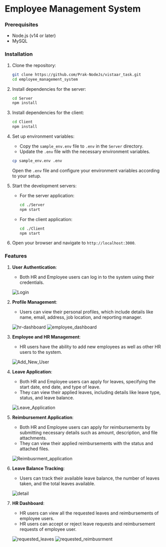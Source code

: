 # Employee Management System

### Prerequisites

- Node.js (v14 or later)
- MySQL

### Installation

1. Clone the repository:
    ```bash
    git clone https://github.com/Prak-NodeJs/vistaar_task.git
    cd employee_management_system
    ```

2. Install dependencies for the server:
    ```bash
    cd Server
    npm install
    ```

3. Install dependencies for the client:
    ```bash
    cd Client
    npm install
    ```

4. Set up environment variables:
    - Copy the `sample_env.env` file to `.env` in the `Server` directory.
    - Update the `.env` file with the necessary environment variables.

    ```bash
    cp sample_env.env .env
    ```

    Open the `.env` file and configure your environment variables according to your setup.

5. Start the development servers:
    - For the server application:
      ```bash
      cd ./Server
      npm start
      ```
    - For the client application:
      ```bash
      cd ./Client
      npm start
      ```
  
6. Open your browser and navigate to `http://localhost:3000`.

### Features

1. **User Authentication**:
   - Both HR and Employee users can log in to the system using their credentials.

   ![Login](./ApplicationImages/login.png)

2. **Profile Management**:
   - Users can view their personal profiles, which include details like name, email, address, job location, and reporting manager.

   ![hr-dashboard](./ApplicationImages/hr_dashboard.png)
   ![employee_dashboard](./ApplicationImages/employee_dashboard.png)
   
3. **Employee and HR Management**:
   - HR users have the ability to add new employees as well as other HR users to the system.

   ![Add_New_User](./ApplicationImages/add_user.png)

4. **Leave Application**:
   - Both HR and Employee users can apply for leaves, specifying the start date, end date, and type of leave.
   - They can view their applied leaves, including details like leave type, status, and leave balance.

   ![Leave_Application](./ApplicationImages/apply_leave.png)

5. **Reimbursement Application**:
   - Both HR and Employee users can apply for reimbursements by submitting necessary details such as amount, description, and file attachments.
   - They can view their applied reimbursements with the status and attached files.

   ![Reimbusrment_application](./ApplicationImages/apply_reimbusrment.png)

6. **Leave Balance Tracking**:
   - Users can track their available leave balance, the number of leaves taken, and the total leaves available.

   ![detail](./ApplicationImages/employee_dashboard.png)

7. **HR Dashboard**:
   - HR users can view all the requested leaves and reimbursements of employee users.
   - HR users can accept or reject leave requests and reimbursement requests of employee user.

   ![requested_leaves](./ApplicationImages/leaveRequest.png)
   ![requested_reimbusrment](./ApplicationImages/reimbursmentrequests.png)

